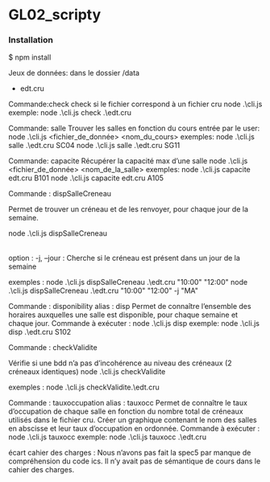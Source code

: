 # GL02_scripty
### Installation
$ npm install

Jeux de données: 
dans le dossier  /data
   - edt.cru


Commande:check
check si le fichier correspond  à un  fichier cru
node .\cli.js  <command>  <fichier>
exemple:
node .\cli.js  check  .\edt.cru  

Commande: salle
Trouver les salles en fonction du cours entrée par le user: 
node .\cli.js <command> <fichier_de_donnée> <nom_du_cours> 
exemples:
node .\cli.js salle .\edt.cru SC04
node .\cli.js salle .\edt.cru SG11

Commande: capacite
Récupérer la capacité max d’une salle 
node .\cli.js <command> <fichier_de_donnée> <nom_de_la_salle> 
exemples: 
node .\cli.js capacite edt.cru B101
node .\cli.js capacite edt.cru A105

Commande : dispSalleCreneau

Permet de trouver un créneau et de les renvoyer, pour chaque jour de la semaine.

node .\cli.js dispSalleCreneau  <file> <creneau Debut> <creneau Fin> <option> <arg>

option : 
	-j, –jour : Cherche si le créneau est présent dans un jour de la semaine

exemples :
node .\cli.js dispSalleCreneau .\edt.cru "10:00" "12:00"
node .\cli.js dispSalleCreneau .\edt.cru "10:00" "12:00" -j "MA"

Commande : disponibility
alias : disp
Permet de connaître l’ensemble des horaires auxquelles une salle est disponible, pour chaque semaine et chaque jour.
Commande à exécuter : 
node .\cli.js disp <file> <salle>
exemple:
node .\cli.js disp .\edt.cru S102

Commande : checkValidite

Vérifie si une bdd n’a pas d’incohérence au niveau des créneaux (2 créneaux identiques)
node .\cli.js checkValidite <file>

exemples :
node .\cli.js checkValidite.\edt.cru

Commande : tauxoccupation
alias : tauxocc
Permet de connaître le taux d’occupation de chaque salle en fonction du nombre total de créneaux utilisés dans le fichier cru. Créer un graphique contenant le nom des salles en abscisse et leur taux d’occupation en ordonnée.
Commande à exécuter : 
node .\cli.js tauxocc <file> 
exemple:
node .\cli.js tauxocc .\edt.cru 

écart cahier des charges : 
Nous n’avons pas fait la spec5 par manque de compréhension du code ics.
Il n’y avait pas de sémantique de cours dans le cahier des charges. 



